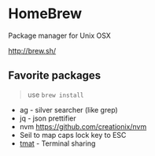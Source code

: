 # HomeBrew


Package manager for Unix OSX

http://brew.sh/

## Favorite packages

> use `brew install`

- ag - silver searcher (like grep)
- jq - json prettifier
- nvm https://github.com/creationix/nvm
- Seil  to map caps lock key to ESC 
- [tmat](https://tmate.io/) - Terminal sharing